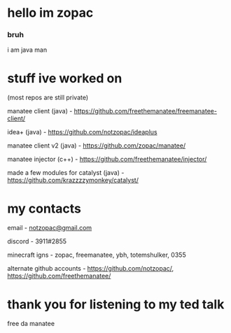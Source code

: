 # hello im zopac
### bruh

i am java man

# stuff ive worked on

(most repos are still private)

manatee client (java) - https://github.com/freethemanatee/freemanatee-client/

idea+ (java) - https://github.com/notzopac/ideaplus

manatee client v2 (java) - https://github.com/zopac/manatee/

manatee injector (c++) - https://github.com/freethemanatee/injector/

made a few modules for catalyst (java) - https://github.com/krazzzzymonkey/catalyst/

# my contacts

email - notzopac@gmail.com

discord - 3911#2855

minecraft igns - zopac, freemanatee, ybh, totemshulker, 0355

alternate github accounts - https://github.com/notzopac/, https://github.com/freethemanatee/

# thank you for listening to my ted talk

free da manatee
